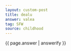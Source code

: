 ```yaml
---
layout: custom-post
title: dealu
answer: valea
tag: SFW
source: childhood
---
```


{{ page.answer | answerify }}
